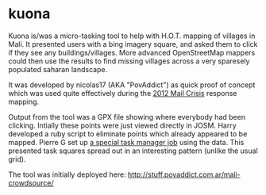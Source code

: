 kuona
=====

Kuona is/was a micro-tasking tool to help with H.O.T. mapping of villages in Mali. It presented users with a bing imagery square, and asked them to click if they see any buildings/villages. More advanced OpenStreetMap mappers could then use the results to find missing villages across a very sparesely populated saharan landscape.

It was developed by nicolas17 (AKA "PovAddict") as quick proof of concept which was used quite effectively during the [2012 Mail Crisis](http://wiki.openstreetmap.org/wiki/2012_Mali_Crisis) response mapping.

Output from the tool was a GPX file showing where everybody had been clicking. Intially these points were just viewed directly in JOSM. Harry developed a ruby script to eliminate points which already appeared to be mapped. Pierre G set up [a special task manager job](http://tasks.hotosm.org/job/198) using the data. This presented task squares spread out in an interesting pattern (unlike the usual grid).

The tool was initially deployed here: http://stuff.povaddict.com.ar/mali-crowdsource/
